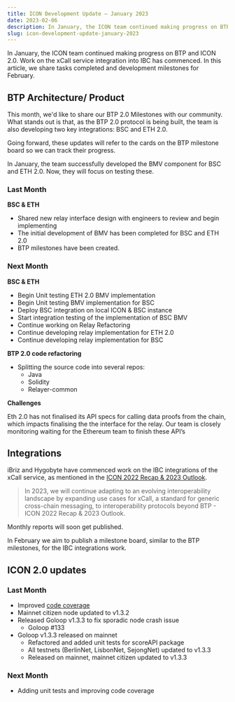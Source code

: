 ```yaml
---
title: ICON Development Update – January 2023
date: 2023-02-06
description: In January, the ICON team continued making progress on BTP and ICON 2.0. Work on the xCall service integration into IBC has commenced. In this article, we share tasks completed and development milestones for February.
slug: icon-development-update-january-2023
---
```


In January, the ICON team continued making progress on BTP and ICON 2.0. Work on the xCall service integration into IBC has commenced. In this article, we share tasks completed and development milestones for February.

## BTP Architecture/ Product

This month, we'd like to share our BTP 2.0 Milestones with our community. What stands out is that, as the BTP 2.0 protocol is being built, the team is also developing two key integrations: BSC and ETH 2.0.

Going forward, these updates will refer to the cards on the BTP milestone board so we can track their progress.

In January, the team successfully developed the BMV component for BSC and ETH 2.0. Now, they will focus on testing these.

### Last Month

**BSC & ETH**

- Shared new relay interface design with engineers to review and begin implementing
- The initial development of BMV has been completed for BSC and ETH 2.0
- BTP milestones have been created.

### Next Month

**BSC & ETH**

- Begin Unit testing ETH 2.0 BMV implementation
- Begin Unit testing BMV implementation for BSC
- Deploy BSC integration on local ICON & BSC instance
- Start integration testing of the implementation of BSC BMV
- Continue working on Relay Refactoring
- Continue developing relay implementation for ETH 2.0
- Continue developing relay implementation for BSC

**BTP 2.0 code refactoring**

- Splitting the source code into several repos:
    - Java
    - Solidity
    - Relayer-common

**Challenges**

Eth 2.0 has not finalised its API specs for calling data proofs from the chain, which impacts finalising the the interface for the relay. Our team is closely monitoring waiting for the Ethereum team to finish these API’s

## Integrations

iBriz and Hygobyte have commenced work on the IBC integrations of the xCall service, as mentioned in the [ICON 2022 Recap & 2023 Outlook](https://icon.community/blog/2023/icon-2022-recap-and-2023-outlook/). 

> In 2023, we will continue adapting to an evolving interoperability landscape by expanding use cases for xCall, a standard for generic cross-chain messaging, to interoperability protocols beyond BTP - ICON 2022 Recap & 2023 Outlook.

Monthly reports will soon get published.

In February we aim to publish a milestone board, similar to the BTP milestones, for the IBC integrations work.

## ICON 2.0 updates

### Last Month

- Improved [code coverage](https://app.codecov.io/gh/icon-project/goloop/tree/master)
- Mainnet citizen node updated to v1.3.2
- Released Goloop v1.3.3 to fix sporadic node crash issue
    - Goloop #133
- Goloop v1.3.3 released on mainnet
    - Refactored and added unit tests for scoreAPI package
    - All testnets (BerlinNet, LisbonNet, SejongNet) updated to v1.3.3
    - Released on mainnet, mainnet citizen updated to v1.3.3

### Next Month

- Adding unit tests and improving code coverage